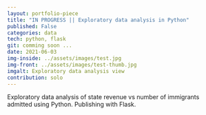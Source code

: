 ```yaml
---
layout: portfolio-piece
title: "IN PROGRESS || Exploratory data analysis in Python"
published: False
categories: data
tech: python, flask
git: comming soon ...
date: 2021-06-03
img-inside: ../assets/images/test.jpg
img-front: ../assets/images/test-thumb.jpg
imgalt: Exploratory data analysis view
contribution: solo
---
```


Exploratory data analysis of state revenue vs number of immigrants admitted using Python. Publishing with Flask.

